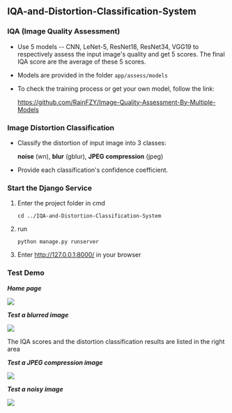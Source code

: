 ## IQA-and-Distortion-Classification-System
### **IQA (Image Quality Assessment)**

- Use 5 models -- CNN, LeNet-5, ResNet18, ResNet34, VGG19 to respectively assess the input image's quality and get 5 scores. The final IQA score are the average of these 5 scores.

- Models are provided in the folder `app/assess/models`

- To check the training process or get your own model, follow the link: 

  https://github.com/RainFZY/Image-Quality-Assessment-By-Multiple-Models



### **Image Distortion Classification**

- Classify the distortion of input image into 3 classes: 

  **noise** (wn), **blur** (gblur), **JPEG compression** (jpeg)

- Provide each classification's confidence coefficient.




### **Start the Django Service**

1. Enter the project folder in cmd

   ```
   cd ../IQA-and-Distortion-Classification-System
   ```

2. run

   ```
   python manage.py runserver
   ```

3. Enter http://127.0.0.1:8000/ in your browser

   

### **Test Demo**

***Home page***

![](https://github.com/RainFZY/IQA-and-Distortions-Processing-System/blob/master/images/screen_shot/example1.png)

***Test a blurred image***

![](https://github.com/RainFZY/IQA-and-Distortions-Processing-System/blob/master/images/screen_shot/example2.png)

The IQA scores and the distortion classification results are listed in the right area

***Test a JPEG compression image***

![](https://github.com/RainFZY/IQA-and-Distortions-Processing-System/blob/master/images/screen_shot/example3.png)

***Test a noisy image***

![](https://github.com/RainFZY/IQA-and-Distortions-Processing-System/blob/master/images/screen_shot/example4.png)